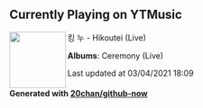 ## Currently Playing on YTMusic

[<img align="left" width="100" src="https://lh3.googleusercontent.com/Lrx4CzYJyzh6WNBdI4GoH77yGF9bhnhvjWOfhsXnKeFhEs6iktTnqPcfhZMS56V25MTioXQW6Wt5hgl1">](https://music.youtube.com/watch?v=qPrGqgI2ibo)

킹 누 - Hikoutei (Live)

**Albums**: Ceremony (Live)

Last updated at 03/04/2021 18:09

#### Generated with [20chan/github-now](https://github.com/20chan/github-now)


<!--
**20chan/20chan** is a ✨ _special_ ✨ repository because its `README.md` (this file) appears on your GitHub profile.

Here are some ideas to get you started:

- 🔭 I’m currently working on ...
- 🌱 I’m currently learning ...
- 👯 I’m looking to collaborate on ...
- 🤔 I’m looking for help with ...
- 💬 Ask me about ...
- 📫 How to reach me: ...
- 😄 Pronouns: ...
- ⚡ Fun fact: ...
-->
